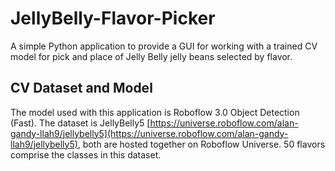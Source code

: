 # JellyBelly-Flavor-Picker
A simple Python application to provide a GUI for working with a trained CV model for pick and place of Jelly Belly jelly beans selected by flavor.

## CV Dataset and Model
The model used with this application is Roboflow 3.0 Object Detection (Fast). The dataset is JellyBelly5 [https://universe.roboflow.com/alan-gandy-llah9/jellybelly5](https://universe.roboflow.com/alan-gandy-llah9/jellybelly5), both are hosted together on Roboflow Universe. 50 flavors comprise the classes in this dataset.
